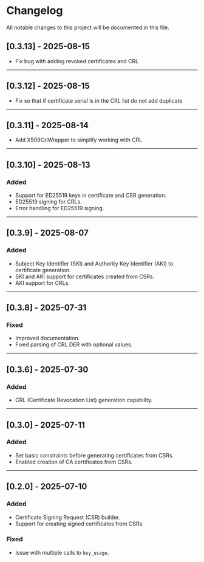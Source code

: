 # Changelog

All notable changes to this project will be documented in this file.

## [0.3.13] - 2025-08-15

- Fix bug with adding revoked certificates and CRL

---

## [0.3.12] - 2025-08-15

- Fix so that if certificate serial is in the CRL list do not add duplicate

---

## [0.3.11] - 2025-08-14

- Add X509CrlWrapper to simplify working with CRL

---

## [0.3.10] - 2025-08-13

### Added

- Support for ED25519 keys in certificate and CSR generation.
- ED25519 signing for CRLs.
- Error handling for ED25519 signing.

---

## [0.3.9] - 2025-08-07

### Added

- Subject Key Identifier (SKI) and Authority Key Identifier (AKI) to certificate generation.
- SKI and AKI support for certificates created from CSRs.
- AKI support for CRLs.

---

## [0.3.8] - 2025-07-31

### Fixed

- Improved documentation.
- Fixed parsing of CRL DER with optional values.

---

## [0.3.6] - 2025-07-30

### Added

- CRL (Certificate Revocation List) generation capability.

---

## [0.3.0] - 2025-07-11

### Added

- Set basic constraints before generating certificates from CSRs.
- Enabled creation of CA certificates from CSRs.

---

## [0.2.0] - 2025-07-10

### Added

- Certificate Signing Request (CSR) builder.
- Support for creating signed certificates from CSRs.

### Fixed

- Issue with multiple calls to `key_usage`.
